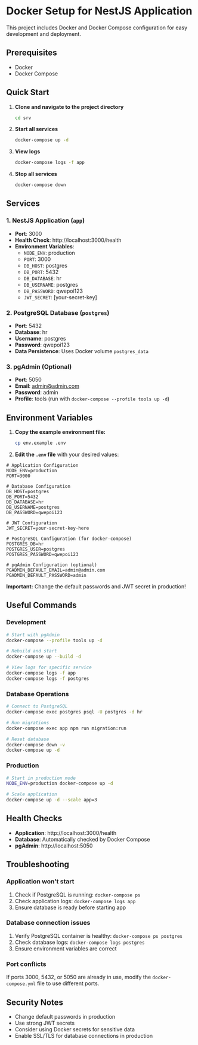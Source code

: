 # Docker Setup for NestJS Application

This project includes Docker and Docker Compose configuration for easy development and deployment.

## Prerequisites

- Docker
- Docker Compose

## Quick Start

1. **Clone and navigate to the project directory**
   ```bash
   cd srv
   ```

2. **Start all services**
   ```bash
   docker-compose up -d
   ```

3. **View logs**
   ```bash
   docker-compose logs -f app
   ```

4. **Stop all services**
   ```bash
   docker-compose down
   ```

## Services

### 1. NestJS Application (`app`)
- **Port**: 3000
- **Health Check**: http://localhost:3000/health
- **Environment Variables**:
  - `NODE_ENV`: production
  - `PORT`: 3000
  - `DB_HOST`: postgres
  - `DB_PORT`: 5432
  - `DB_DATABASE`: hr
  - `DB_USERNAME`: postgres
  - `DB_PASSWORD`: qwepoi123
  - `JWT_SECRET`: [your-secret-key]

### 2. PostgreSQL Database (`postgres`)
- **Port**: 5432
- **Database**: hr
- **Username**: postgres
- **Password**: qwepoi123
- **Data Persistence**: Uses Docker volume `postgres_data`

### 3. pgAdmin (Optional)
- **Port**: 5050
- **Email**: admin@admin.com
- **Password**: admin
- **Profile**: tools (run with `docker-compose --profile tools up -d`)

## Environment Variables

1. **Copy the example environment file:**
   ```bash
   cp env.example .env
   ```

2. **Edit the `.env` file** with your desired values:

```env
# Application Configuration
NODE_ENV=production
PORT=3000

# Database Configuration
DB_HOST=postgres
DB_PORT=5432
DB_DATABASE=hr
DB_USERNAME=postgres
DB_PASSWORD=qwepoi123

# JWT Configuration
JWT_SECRET=your-secret-key-here

# PostgreSQL Configuration (for docker-compose)
POSTGRES_DB=hr
POSTGRES_USER=postgres
POSTGRES_PASSWORD=qwepoi123

# pgAdmin Configuration (optional)
PGADMIN_DEFAULT_EMAIL=admin@admin.com
PGADMIN_DEFAULT_PASSWORD=admin
```

**Important:** Change the default passwords and JWT secret in production!

## Useful Commands

### Development
```bash
# Start with pgAdmin
docker-compose --profile tools up -d

# Rebuild and start
docker-compose up --build -d

# View logs for specific service
docker-compose logs -f app
docker-compose logs -f postgres
```

### Database Operations
```bash
# Connect to PostgreSQL
docker-compose exec postgres psql -U postgres -d hr

# Run migrations
docker-compose exec app npm run migration:run

# Reset database
docker-compose down -v
docker-compose up -d
```

### Production
```bash
# Start in production mode
NODE_ENV=production docker-compose up -d

# Scale application
docker-compose up -d --scale app=3
```

## Health Checks

- **Application**: http://localhost:3000/health
- **Database**: Automatically checked by Docker Compose
- **pgAdmin**: http://localhost:5050

## Troubleshooting

### Application won't start
1. Check if PostgreSQL is running: `docker-compose ps`
2. Check application logs: `docker-compose logs app`
3. Ensure database is ready before starting app

### Database connection issues
1. Verify PostgreSQL container is healthy: `docker-compose ps postgres`
2. Check database logs: `docker-compose logs postgres`
3. Ensure environment variables are correct

### Port conflicts
If ports 3000, 5432, or 5050 are already in use, modify the `docker-compose.yml` file to use different ports.

## Security Notes

- Change default passwords in production
- Use strong JWT secrets
- Consider using Docker secrets for sensitive data
- Enable SSL/TLS for database connections in production 